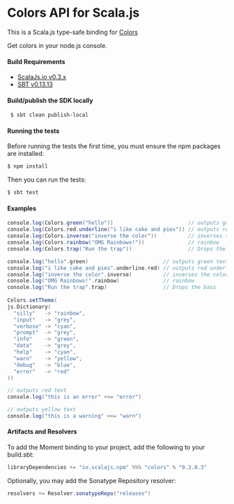 Colors API for Scala.js
================================
This is a Scala.js type-safe binding for [Colors](https://www.npmjs.com/package/colors)

Get colors in your node.js console.

#### Build Requirements

* [ScalaJs.io v0.3.x](https://github.com/ldaniels528/scalajs.io)
* [SBT v0.13.13](http://www.scala-sbt.org/download.html)


#### Build/publish the SDK locally

```bash
 $ sbt clean publish-local
```

#### Running the tests

Before running the tests the first time, you must ensure the npm packages are installed:

```bash
$ npm install
```

Then you can run the tests:

```bash
$ sbt test
```

#### Examples

```scala
console.log(Colors.green("hello"))                        // outputs green text
console.log(Colors.red.underline("i like cake and pies")) // outputs red underlined text
console.log(Colors.inverse("inverse the color"))          // inverses the color
console.log(Colors.rainbow("OMG Rainbows!"))              // rainbow
console.log(Colors.trap("Run the trap"))                  // Drops the bass

console.log("hello".green)                        // outputs green text
console.log("i like cake and pies".underline.red) // outputs red underlined text
console.log("inverse the color".inverse)          // inverses the color
console.log("OMG Rainbows!".rainbow)              // rainbow
console.log("Run the trap".trap)                  // Drops the bass
      
Colors.setTheme(
js.Dictionary(
  "silly"   -> "rainbow",
  "input"   -> "grey",
  "verbose" -> "cyan",
  "prompt"  -> "grey",
  "info"    -> "green",
  "data"    -> "grey",
  "help"    -> "cyan",
  "warn"    -> "yellow",
  "debug"   -> "blue",
  "error"   -> "red"
))

// outputs red text
console.log("this is an error" <<= "error")

// outputs yellow text
console.log("this is a warning" <<= "warn")   
```
   
#### Artifacts and Resolvers

To add the Moment binding to your project, add the following to your build.sbt:  

```sbt
libraryDependencies += "io.scalajs.npm" %%% "colors" % "0.3.0.3"
```

Optionally, you may add the Sonatype Repository resolver:

```sbt   
resolvers += Resolver.sonatypeRepo("releases") 
```
